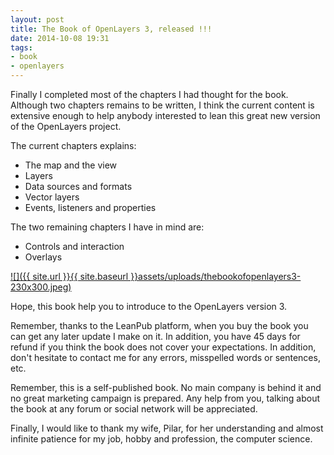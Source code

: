 ```yaml
---
layout: post
title: The Book of OpenLayers 3, released !!!
date: 2014-10-08 19:31
tags:
- book
- openlayers
---
```

Finally I completed most of the chapters I had thought for the book. Although two chapters remains to be written, I think the current content is extensive enough to help anybody interested to lean this great new version of the OpenLayers project.

The current chapters explains:
 - The map and the view
 - Layers
 - Data sources and formats
 - Vector layers
 - Events, listeners and properties

The two remaining chapters I have in mind are:
 - Controls and interaction
 - Overlays

[![]({{ site.url }}{{ site.baseurl }}assets/uploads/thebookofopenlayers3-230x300.jpeg)](https://leanpub.com/thebookofopenlayers3)

Hope, this book help you to introduce to the OpenLayers version 3.

Remember, thanks to the LeanPub platform, when you buy the book you can get any later update I make on it. In addition, you have 45 days for refund if you think the book does not cover your expectations. In addition, don't hesitate to contact me for any errors, misspelled words or sentences, etc.

Remember, this is a self-published book. No main company is behind it and no great marketing campaign is prepared. Any help from you, talking about the book at any forum or social network will be appreciated.

Finally, I would like to thank my wife, Pilar, for her understanding and almost infinite patience for my job, hobby and profession, the computer science.
